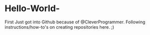 # Hello-World-
First
Just got into Github because of @CleverProgrammer.
Following instructions/how-to's on creating repositories here. ;)
